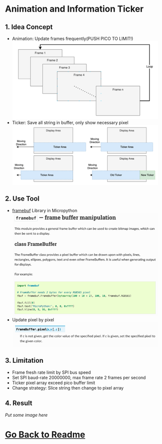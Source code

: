 # Animation and Information Ticker
## 1. Idea Concept
* Animation: Update frames frequently(PUSH PICO TO LIMIT!)
![frame_img](../Images/frame_rate.png)
* Ticker: Save all string in buffer, only show necessary pixel
![frame_img](../Images/frame_ticker.png)

## 2. Use Tool
* [framebuf](https://docs.micropython.org/en/latest/library/framebuf.html) Library in Micropython
![frame_img](../Images/frame_lib.png)
* Update pixel by pixel
![frame_img](../Images/frame_pixel.png)

## 3. Limitation
* Frame fresh rate limit by SPI bus speed
* Set SPI baud-rate 20000000, max frame rate 2 frames per second
* Ticker pixel array exceed pico buffer limit
* Change strategy: Slice string then change to pixel array 
## 4. Result

*Put some image here*

# [Go Back to Readme](../README.md)
